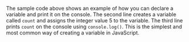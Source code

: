 The sample code above shows an example of how you can declare a variable and print it on the console. The second line creates a variable called `count` and assigns the integer value 5 to the variable. The third line prints `count` on the console using `console.log()`. This is the simplest and most common way of creating a variable in JavaScript.
